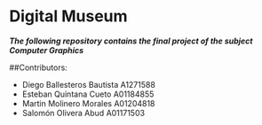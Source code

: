 # Digital Museum
***The following repository contains the final project of the subject Computer Graphics***

##Contributors:
- Diego Ballesteros Bautista A1271588
- Esteban Quintana Cueto A01184855
- Martin Molinero Morales A01204818
- Salomón Olivera Abud A01171503
	
